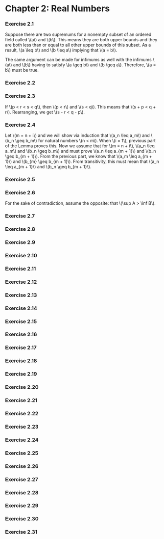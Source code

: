 # Chapter 2: Real Numbers

### Exercise 2.1

Suppose there are two supremums for a nonempty subset of an ordered field called \\(a\\) and \\(b\\). This means they are both upper bounds and they are both less than or equal to all other upper bounds of this subset. As a result, \\(a \leq b\\) and \\(b \leq a\\) implying that \\(a = b\\).

The same argument can be made for infimums as well with the infimums \\(a\\) and \\(b\\) having to satisfy \\(a \geq b\\) and \\(b \geq a\\). Therefore, \\(a = b\\) must be true.

### Exercise 2.2



### Exercise 2.3

If \\(p < r < s < q\\), then \\(p < r\\) and \\(s < q\\). This means that \\(s + p < q + r\\). Rearranging, we get \\(s - r < q - p\\).

### Exercise 2.4

Let \\(m = n + i\\) and we will show via induction that \\(a_n \leq a_m\\) and \\(b_n \geq b_m\\) for natural numbers \\(n < m\\). When \\(i = 1\\), previous part of the Lemma proves this. Now we assume that for \\(m = n + i\\), \\(a_n \leq a_m\\) and \\(b_n \geq b_m\\) and must prove \\(a_n \leq a_{m + 1}\\) and \\(b_n \geq b_{m + 1}\\). From the previous part, we know that \\(a_m \leq a_{m + 1}\\) and \\(b_{m} \geq b_{m + 1}\\). From transitivity, this must mean that \\(a_n \leq a_{m + 1}\\) and \\(b_n \geq b_{m + 1}\\).

### Exercise 2.5



### Exercise 2.6

For the sake of contradiction, assume the opposite: that \\(\sup A > \inf B\\).

### Exercise 2.7



### Exercise 2.8



### Exercise 2.9



### Exercise 2.10



### Exercise 2.11



### Exercise 2.12



### Exercise 2.13



### Exercise 2.14



### Exercise 2.15



### Exercise 2.16



### Exercise 2.17



### Exercise 2.18



### Exercise 2.19



### Exercise 2.20



### Exercise 2.21



### Exercise 2.22



### Exercise 2.23



### Exercise 2.24



### Exercise 2.25



### Exercise 2.26



### Exercise 2.27



### Exercise 2.28



### Exercise 2.29



### Exercise 2.30



### Exercise 2.31



